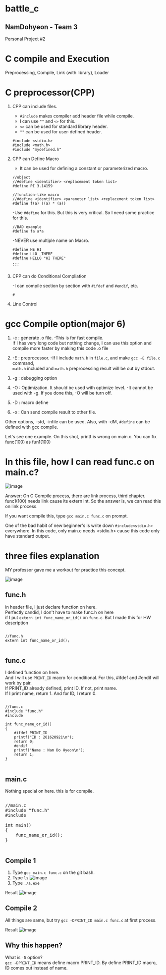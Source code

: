 # battle_c
## NamDohyeon - Team 3
Personal Project #2

# C compile and Execution
Preprocessing, Compile, Link (with library), Loader
# C preprocessor(CPP)

1. CPP can include files.
    
    - `#include` makes compiler add header file while compile.
    - I can use `""` and `<>` for this. <br>
    - `<>` can be used for standard library header.
    - `""` can be used for user-defined header.
    
    ```
    #include <stdio.h>
    #include <math.h>
    #include "mydefined.h"
    ```

2. CPP can Define Macro

    - It can be used for defining a constant or parameterized macro.<br>
    
    ```
    //object
    //#define <identifier> <replacement token list>
    #define PI 3.14159

    //function-like macro
    //#define <identifier> <parameter list> <replacement token list>
    #define f(a) ((a) * (a))
    ```
    -Use `#define` for this. But this is very critical. So I need some practice for this.<br>
    
    ```
    //BAD example
    #define fa a*a
    ```
    
    -NEVER use multiple name on Macro.<br>
    
    ````
    #define HE HI
    #define LLO _THERE
    #define HELLO "HI THERE"
    ...
    ```

3. CPP can do Conditional Compliation

    -I can compile section by section with `#ifdef` and `#endif`, etc.
    ```
    #

4. Line Control

# gcc Compile option(major 6)


1. -c : generate .o file.
    -This is for fast compile.<br>
    If I has very long code but nothing change, I can use this option and compile more faster by  making this code .o file


2. -E : preprocessor.
    -If I include `math.h` in `file.c`, and make `gcc -E file.c` command, <br>
    `math.h` included and `math.h` preprocessing result will be out by stdout.


3. -g : debugging option


4. -O : Optimization. It should be used with optimize level.
    -It cannot be used with -g. If you done this, -O will be turn off.


5. -D : macro define


6. -o : Can send compile result to other file.


Other options, -std, -infile can be used.
Also, with -dM, `#define` can be defined with gcc compile.

Let's see one example. On this shot, printf is wrong on main.c. You can fix func(100) as fun1(100)

# In this file, how I can read func.c on main.c?

![image](/uploads/699f8d16b801fea24a9e467f35ba482b/image.png)



Answer: On C Compile process, there are link process, third chapter.
func1(100) needs link cause its extern int.
So the answer is, we can read this on link process.

If you want compile this, type `gcc main.c func.c` on prompt.

One of the bad habit of new beginner's is write down `#include<stdio.h>` everywhere.
In this code, only main.c needs <stdio.h> cause this code only have standard output.

# three files explanation

MY professor gave me a workout for practice this concept.

![image](/uploads/f4aa3590a685735fc8aeaaeb58aea462/image.png)

## func.h

in header file, I just declare function on here.<br>
Perfectly candid, I don't have to make func.h on here<br> 
if I put `extern int func_name_or_id()` on `func.c`.
But I made this for HW description

<pre>
<code>
//func.h
extern int func_name_or_id();
</code>
</pre>

## func.c

I defined function on here. <br>
And I will use `PRINT_ID` macro for conditional. For this, #ifdef and #endif will work by pair.<br>
If PRINT_ID already defined, print ID. If not, print name.<br>
If I print name, return 1. And for ID, I return 0.

<pre>
<code>
//func.c
#include "func.h"
#include <stdio.h>

int func_name_or_id()
{
    #ifdef PRINT_ID
	printf("ID : 201620921\n");
	return 0;
    #endif
	printf("Name : Nam Do Hyeon\n");
	return 1;
}
</code>
</pre>

## main.c

Nothing special on here. this is for compile. 

<pre>
</code>
//main.c
#include "func.h"
#include <stdio.h>

int main()
{
    func_name_or_id();
}
</code>
</pre>

## Compile 1
1. Type `gcc main.c func.c` on the git bash. 
2. Type `ls` 
    ![image](/uploads/e4e747409d8075480e46ef9298ae133f/image.png)
3. Type `./a.exe`

Result
    ![image](/uploads/6460bb521b618515b330d4b1350a18f7/image.png)

## Compile 2
All things are same, but try `gcc -DPRINT_ID main.c func.c` at first process.

Result
    ![image](/uploads/1a35eb3c417204d252453200648790bc/image.png)

## Why this happen?

What is `-D` option?<br> 
`gcc -DPRINT_ID` means define macro PRINT_ID. By define PRINT_ID macro, ID comes out instead of name.
